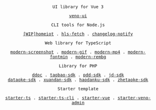 <p align="center"><samp>UI library for Vue 3</samp></p>
<p align="center">
  <samp>
    <a href="https://github.com/qq15725/veno-ui">veno-ui</a>
  </samp>
</p>
<p align="center"><samp>CLI tools for Node.js</samp></p>
<p align="center">
  <samp>
    <a href="https://github.com/qq15725/homeiot">[WIP]homeiot</a> .
    <a href="https://github.com/qq15725/hls-fetch">hls-fetch</a> .
    <a href="https://github.com/qq15725/changelog-notify">changelog-notify</a>
  </samp>
</p>
<p align="center"><samp>Web library for TypeScript</samp></p>
<p align="center">
  <samp>
    <a href="https://github.com/qq15725/modern-screenshot">modern-screenshot</a> .
    <a href="https://github.com/qq15725/modern-gif">modern-gif</a> .
    <a href="https://github.com/qq15725/modern-mp4">modern-mp4</a> .
    <a href="https://github.com/qq15725/modern-fontmin">modern-fontmin</a> .
    <a href="https://github.com/qq15725/modern-rembg">modern-rembg</a>
  </samp>
</p>
<p align="center"><samp>Library for PHP</samp></p>
<p align="center">
  <samp>
    <a href="https://github.com/qq15725/ddoc">ddoc</a> .
    <a href="https://github.com/qq15725/taobao-sdk">taobao-sdk</a> .
    <a href="https://github.com/qq15725/pdd-sdk">pdd-sdk</a> .
    <a href="https://github.com/qq15725/jd-sdk">jd-sdk</a><br/>
    <a href="https://github.com/qq15725/dataoke-sdk">dataoke-sdk</a> .
    <a href="https://github.com/qq15725/xuandan-sdk">xuandan-sdk</a> .
    <a href="https://github.com/qq15725/haodanku-sdk">haodanku-sdk</a> .
    <a href="https://github.com/qq15725/zhetaoke-sdk">zhetaoke-sdk</a>
  </samp>
</p>
<p align="center"><samp>Starter template</samp></p>
<p align="center">
  <samp>
    <a href="https://github.com/qq15725/starter-ts">starter-ts</a> .
    <a href="https://github.com/qq15725/starter-ts-cli">starter-ts-cli</a> .
    <a href="https://github.com/qq15725/starter-vue">starter-vue</a> .
    <a href="https://github.com/qq15725/starter-veno-admin">starter-veno-admin</a>
  </samp>
</p>
